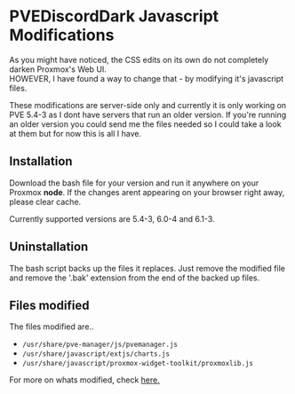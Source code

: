 # PVEDiscordDark Javascript Modifications

As you might have noticed, the CSS edits on its own do not completely darken Proxmox's Web UI.  
HOWEVER, I have found a way to change that - by modifying it's javascript files.  

These modifications are server-side only and currently it is only working on PVE 5.4-3 as I dont have servers that run an older version. If you're running an older version you could send me the files needed so I could take a look at them but for now this is all I have.

## Installation
Download the bash file for your version and run it anywhere on your Proxmox **node**. If the changes arent appearing on your browser right away, please clear cache.

Currently supported versions are 5.4-3, 6.0-4 and 6.1-3. 

## Uninstallation
The bash script backs up the files it replaces. Just remove the modified file and remove the '.bak' extension from the end of the backed up files.

## Files modified
The files modified are..  
* `/usr/share/pve-manager/js/pvemanager.js`
* `/usr/share/javascript/extjs/charts.js`
* `/usr/share/javascript/proxmox-widget-toolkit/proxmoxlib.js`

For more on whats modified, check [here.](https://github.com/Weilbyte/PVEDiscordDark/blob/master/serverside/jsmod/changes.md)
